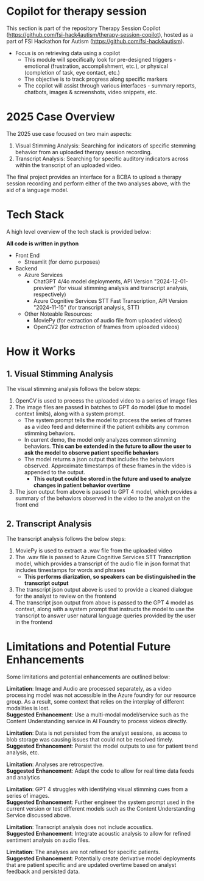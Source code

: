 # Copilot for therapy session
This section is part of the repository Therapy Session Copilot (https://github.com/fsi-hack4autism/therapy-session-copilot), hosted as a part of FSI Hackathon for Autism (https://github.com/fsi-hack4autism).

* Focus is on retrieving data using a copilot
  * This module will specifically look for pre-designed triggers - emotional (frustration, accomplishment, etc.), or physical (completion of task, eye contact, etc.)
  * The objective is to track progress along specific markers
  * The copilot will assist through various interfaces - summary reports, chatbots, images & screenshots, video snippets, etc.


# 2025 Case Overview
The 2025 use case focused on two main aspects:

1. Visual Stimming Analysis: Searching for indicators of specific stemming behavior from an uploaded therapy session recording.
1. Transcript Analysis: Searching for specific auditory indicators across within the transcript of an uploaded video.

The final project provides an interface for a BCBA to upload a therapy session recording and perform either of the two analyses above, with the aid of a language model. 


# Tech Stack
A high level overview of the tech stack is provided below:

**All code is written in python**

* Front End
    * Streamlit (for demo purposes)
* Backend
    * Azure Services
        * ChatGPT 4/4o model deployments, API Version "2024-12-01-preview" (for visual stimming analysis and transcript analysis, respectively)
        * Azure Cognitive Services STT Fast Transcription, API Version "2024-11-15" (for transcript analysis, STT)
    * Other Noteable Resources:
        * MoviePy (for extraction of audio file from uploaded videos)
        * OpenCV2 (for extraction of frames from uploaded videos)
 

# How it Works

## 1. Visual Stimming Analysis
The visual stimming analysis follows the below steps:

1. OpenCV is used to process the uploaded video to a series of image files
1. The image files are passed in batches to GPT 4o model (due to model context limits), along with a system prompt. 
    * The system prompt tells the model to process the series of frames as a video feed and determine if the patient exhibits any common stimming behaviors. 
    * In current demo, the model only analyzes common stimming behaviors. **This can be extended in the future to allow the user to ask the model to observe patient specific behaviors**
    * The model returns a json output that includes the behaviors observed. Approximate timestamps of these frames in the video is appended to the output.
        * **This output could be stored in the future and used to analyze changes in patient behavior overtime**
1. The json output from above is passed to GPT 4 model, which provides a summary of the behaviors observed in the video to the analyst on the front end

## 2. Transcript Analysis
The transcript analysis follows the below steps:

1. MoviePy is used to extract a .wav file from the uploaded video
1. The .wav file is passed to Azure Cognitive Services STT Transcription model, which provides a transcript of the audio file in json format that includes timestamps for words and phrases 
    * **This performs diarization, so speakers can be distinguished in the transcript output**
1. The transcript json output above is used to provide a cleaned dialogue for the analyst to review on the frontend
1. The transcript json output from above is passed to the GPT 4 model as context, along with a system prompt that instructs the model to use the transcript to answer user natural language queries provided by the user in the frontend


# Limitations and Potential Future Enhancements
Some limitations and potential enhancements are outlined below:

**Limitation**: Image and Audio are processed separately, as a video processing model was not accessible in the Azure foundry for our resource group. As a result, some context that relies on the interplay of different modalities is lost.\
**Suggested Enhancement**: Use a multi-modal model/service such as the Content Understanding service in AI Foundry to process videos directly.

**Limitation**: Data is not persisted from the analyst sessions, as access to blob storage was causing issues that could not be resolved timely.\
**Suggested Enhancement**: Persist the model outputs to use for patient trend analysis, etc.

**Limitation**: Analyses are retrospective.\
**Suggested Enhancement**: Adapt the code to allow for real time data feeds and analytics

**Limitation**: GPT 4 struggles with identifying visual stimming cues from a series of images.\
**Suggested Enhancement**: Further engineer the system prompt used in the current version or test different models such as the Content Understanding Service discussed above.

**Limitation**: Transcript analysis does not include acoustics.\
**Suggested Enhancement**: Integrate acoustic analysis to allow for refined sentiment analysis on audio files.

**Limitation**: The analyses are not refined for specific patients.\
**Suggested Enhancement**: Potentially create derivative model deployments that are patient specific and are updated overtime based on analyst feedback and persisted data.






 
    
